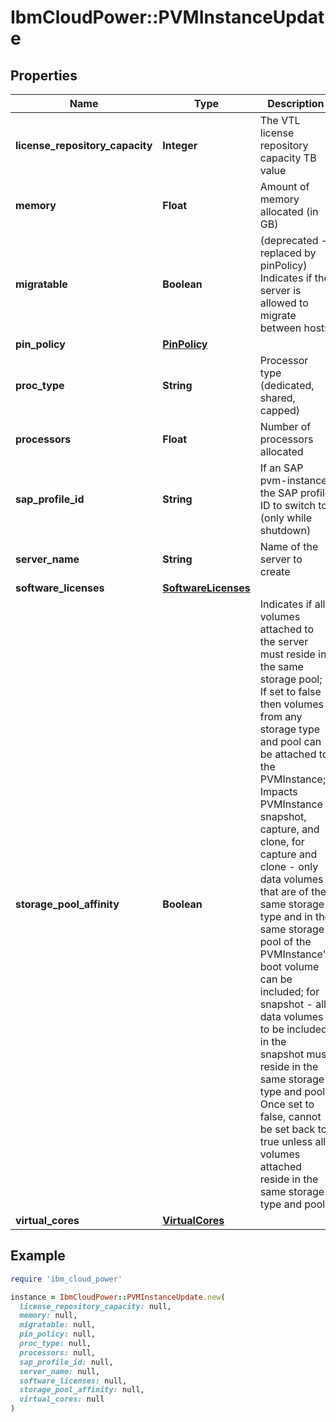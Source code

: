 # IbmCloudPower::PVMInstanceUpdate

## Properties

| Name | Type | Description | Notes |
| ---- | ---- | ----------- | ----- |
| **license_repository_capacity** | **Integer** | The VTL license repository capacity TB value | [optional] |
| **memory** | **Float** | Amount of memory allocated (in GB) | [optional] |
| **migratable** | **Boolean** | (deprecated - replaced by pinPolicy) Indicates if the server is allowed to migrate between hosts | [optional][default to true] |
| **pin_policy** | [**PinPolicy**](PinPolicy.md) |  | [optional] |
| **proc_type** | **String** | Processor type (dedicated, shared, capped) | [optional] |
| **processors** | **Float** | Number of processors allocated | [optional] |
| **sap_profile_id** | **String** | If an SAP pvm-instance, the SAP profile ID to switch to (only while shutdown) | [optional] |
| **server_name** | **String** | Name of the server to create | [optional] |
| **software_licenses** | [**SoftwareLicenses**](SoftwareLicenses.md) |  | [optional] |
| **storage_pool_affinity** | **Boolean** | Indicates if all volumes attached to the server must reside in the same storage pool; If set to false then volumes from any storage type and pool can be attached to the PVMInstance; Impacts PVMInstance snapshot, capture, and clone, for capture and clone - only data volumes that are of the same storage type and in the same storage pool of the PVMInstance&#39;s boot volume can be included; for snapshot - all data volumes to be included in the snapshot must reside in the same storage type and pool. Once set to false, cannot be set back to true unless all volumes attached reside in the same storage type and pool. | [optional][default to true] |
| **virtual_cores** | [**VirtualCores**](VirtualCores.md) |  | [optional] |

## Example

```ruby
require 'ibm_cloud_power'

instance = IbmCloudPower::PVMInstanceUpdate.new(
  license_repository_capacity: null,
  memory: null,
  migratable: null,
  pin_policy: null,
  proc_type: null,
  processors: null,
  sap_profile_id: null,
  server_name: null,
  software_licenses: null,
  storage_pool_affinity: null,
  virtual_cores: null
)
```

